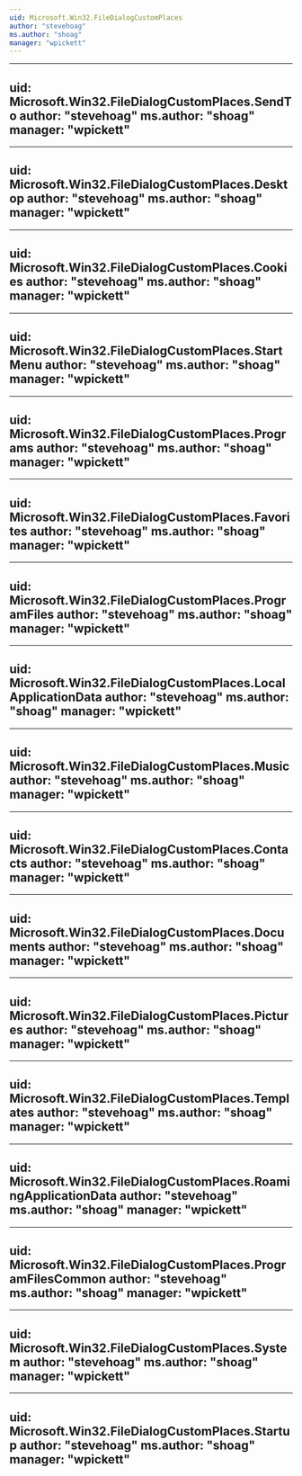 ```yaml
---
uid: Microsoft.Win32.FileDialogCustomPlaces
author: "stevehoag"
ms.author: "shoag"
manager: "wpickett"
---
```


---
uid: Microsoft.Win32.FileDialogCustomPlaces.SendTo
author: "stevehoag"
ms.author: "shoag"
manager: "wpickett"
---

---
uid: Microsoft.Win32.FileDialogCustomPlaces.Desktop
author: "stevehoag"
ms.author: "shoag"
manager: "wpickett"
---

---
uid: Microsoft.Win32.FileDialogCustomPlaces.Cookies
author: "stevehoag"
ms.author: "shoag"
manager: "wpickett"
---

---
uid: Microsoft.Win32.FileDialogCustomPlaces.StartMenu
author: "stevehoag"
ms.author: "shoag"
manager: "wpickett"
---

---
uid: Microsoft.Win32.FileDialogCustomPlaces.Programs
author: "stevehoag"
ms.author: "shoag"
manager: "wpickett"
---

---
uid: Microsoft.Win32.FileDialogCustomPlaces.Favorites
author: "stevehoag"
ms.author: "shoag"
manager: "wpickett"
---

---
uid: Microsoft.Win32.FileDialogCustomPlaces.ProgramFiles
author: "stevehoag"
ms.author: "shoag"
manager: "wpickett"
---

---
uid: Microsoft.Win32.FileDialogCustomPlaces.LocalApplicationData
author: "stevehoag"
ms.author: "shoag"
manager: "wpickett"
---

---
uid: Microsoft.Win32.FileDialogCustomPlaces.Music
author: "stevehoag"
ms.author: "shoag"
manager: "wpickett"
---

---
uid: Microsoft.Win32.FileDialogCustomPlaces.Contacts
author: "stevehoag"
ms.author: "shoag"
manager: "wpickett"
---

---
uid: Microsoft.Win32.FileDialogCustomPlaces.Documents
author: "stevehoag"
ms.author: "shoag"
manager: "wpickett"
---

---
uid: Microsoft.Win32.FileDialogCustomPlaces.Pictures
author: "stevehoag"
ms.author: "shoag"
manager: "wpickett"
---

---
uid: Microsoft.Win32.FileDialogCustomPlaces.Templates
author: "stevehoag"
ms.author: "shoag"
manager: "wpickett"
---

---
uid: Microsoft.Win32.FileDialogCustomPlaces.RoamingApplicationData
author: "stevehoag"
ms.author: "shoag"
manager: "wpickett"
---

---
uid: Microsoft.Win32.FileDialogCustomPlaces.ProgramFilesCommon
author: "stevehoag"
ms.author: "shoag"
manager: "wpickett"
---

---
uid: Microsoft.Win32.FileDialogCustomPlaces.System
author: "stevehoag"
ms.author: "shoag"
manager: "wpickett"
---

---
uid: Microsoft.Win32.FileDialogCustomPlaces.Startup
author: "stevehoag"
ms.author: "shoag"
manager: "wpickett"
---
